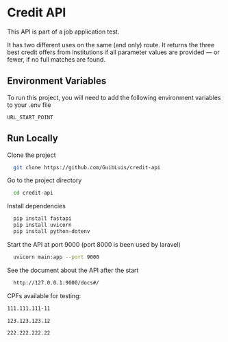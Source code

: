 
# Credit API

This API is part of a job application test. 

It has two different uses on the same (and only) route. It returns the three best credit offers from institutions if all parameter values are provided — or fewer, if no full matches are found.

## Environment Variables

To run this project, you will need to add the following environment variables to your .env file

`URL_START_POINT`


## Run Locally

Clone the project

```bash
  git clone https://github.com/GuibLuis/credit-api
```

Go to the project directory

```bash
  cd credit-api
```

Install dependencies

```bash
  pip install fastapi
  pip install uvicorn
  pip install python-dotenv
```

Start the API at port 9000 (port 8000 is been used by laravel)

```bash
  uvicorn main:app --port 9000
```

See the document about the API after the start

```bash
  http://127.0.0.1:9000/docs#/
```

CPFs available for testing:
```bash
111.111.111-11
```
```bash
123.123.123.12 
```
```bash
222.222.222.22
```